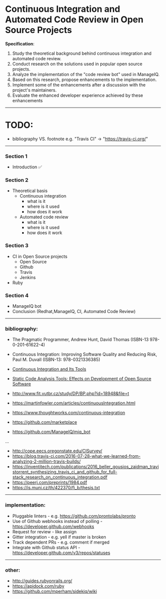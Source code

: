# Continuous Integration and Automated Code Review in Open Source Projects

**Specification**:
1. Study the theoretical background behind continuous integration and automated code review.
2. Conduct research on the solutions used in popular open source projects.
3. Analyze the implementation of the "code review bot" used in ManageIQ.
4. Based on this research, propose enhancements to the implementation.
5. Implement some of the enhancements after a discussion with the project's maintainers.
6. Evaluate the enhanced developer experience achieved by these enhancements


---

# TODO:

* bibliography VS. footnote e.g. "Travis CI" -> "https://travis-ci.org/"

---


### Section 1

* Introduction :white_check_mark:

### Section 2

* Theoretical basis
	* Continuous integration
		* what is it
		* where is it used
		* how does it work
	* Automated code review
		* what is it
		* where is it used
		* how does it work

### Section 3
* CI in Open Source projects
	* Open Source
	* Github
	* Travis
	* Jenkins
* Ruby

### Section 4

* ManageIQ bot
* Conclusion (Redhat,ManageIQ, CI, Automated Code Review)

---

### bibliography:

* The Pragmatic Programmer, Andrew Hunt, David Thomas (ISBN-13 978-0-201-61622-4)
* Continuous Integration: Improving Software Quality and Reducing Risk, Paul M. Duvall (ISBN-13: 978-0321336385)
* [Continuous Integration and Its Tools](http://ieeexplore.ieee.org.ezproxy.lib.vutbr.cz/document/6802994/)


* [Static Code Analysis Tools: Effects on
Development of Open Source Software](https://www.google.cz/url?sa=t&rct=j&q=&esrc=s&source=web&cd=1&ved=0ahUKEwj1oM78-v_WAhXGWxoKHcgBDCgQFggxMAA&url=https%3A%2F%2Frepository.tudelft.nl%2Fislandora%2Fobject%2Fuuid%3Ab157de07-e5ce-4dba-8eae-154a0002a4f5%2Fdatastream%2FOBJ%2Fdownload&usg=AOvVaw1UAyLhpanCQKOkos7vkRQy)
* http://www.fit.vutbr.cz/study/DP/BP.php?id=18948&file=t


* https://martinfowler.com/articles/continuousIntegration.html
* https://www.thoughtworks.com/continuous-integration
* https://github.com/marketplace
* https://github.com/ManageIQ/miq_bot

...

* http://cope.eecs.oregonstate.edu/CISurvey/
* https://blog.travis-ci.com/2016-07-28-what-we-learned-from-analyzing-2-million-travis-builds/
* https://inventitech.com/publications/2016_beller_gousios_zaidman_travistorrent_synthesizing_travis_ci_and_github_for_full-stack_research_on_continuous_integration.pdf
* https://peerj.com/preprints/1984.pdf
* https://is.muni.cz/th/422370/fi_b/thesis.txt

---

### implementation:

* Pluggable linters - e.g. https://github.com/prontolabs/pronto
* Use of Github webhooks instead of polling - https://developer.github.com/webhooks
* Request for review - like assign
* Gitter integration - e.g. yell if master is broken
* Track dependent PRs - e.g. comment if merged
* Integrate with Github status API - https://developer.github.com/v3/repos/statuses

---

### other:
* http://guides.rubyonrails.org/
* https://apidock.com/ruby
* https://github.com/mperham/sidekiq/wiki